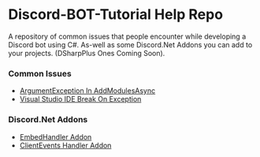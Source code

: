 # Discord-BOT-Tutorial Help Repo
A repository of common issues that people encounter while developing a Discord bot using C#.
As-well as some Discord.Net Addons you can add to your projects. (DSharpPlus Ones Coming Soon).

### Common Issues

- [ArgumentException In AddModulesAsync](Issues/ArgumentExceptionAddModulesAsync.md)
- [Visual Studio IDE Break On Exception](Issues/VisualStudioBreakOnException.md)

### Discord.Net Addons

- [EmbedHandler Addon](Discord.Net-Addons/EmbedHandler/)
- [ClientEvents Handler Addon](Discord.Net-Addons/DiscordClientEvents)
